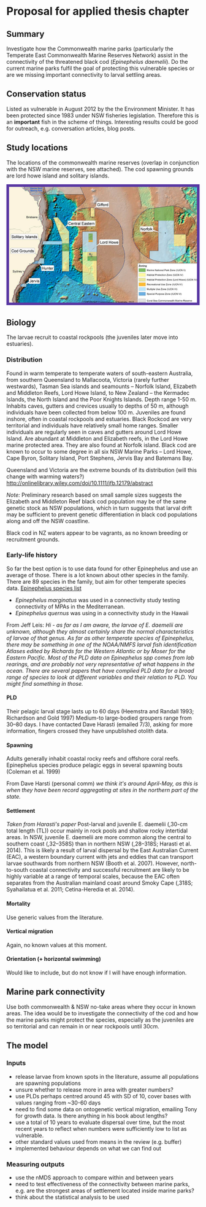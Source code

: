 # Proposal for applied thesis chapter

## Summary
Investigate how the Commonwealth marine parks (particularly the Temperate East Commonwealth Marine Reserves Network) assist in the connectivity of the threatened black cod (*Epinephelus daemelii*). Do the current marine parks fulfil the goal of protecting this vulnerable species or are we missing important connectivity to larval settling areas.

## Conservation status
Listed as vulnerable in August 2012 by the the Environment Minister. It has been protected since 1983 under NSW fisheries legislation. Therefore this is an **important** fish in the scheme of things. Interesting results could be good for outreach, e.g. conversation articles, blog posts.

## Study locations
The locations of the commonwealth marine reserves (overlap in conjunction with the NSW marine reserves, see attached). The cod spawning grounds are lord howe island and solitary islands.

![](../figs/map-te-network_0.jpg)

## Biology
The larvae recruit to coastal rockpools (the juveniles later move into estuaries).

### Distribution
Found in warm temperate to temperate waters of south-eastern Australia, from southern Queensland to Mallacoota, Victoria (rarely further westwards), Tasman Sea islands and seamounts – Norfolk Island, Elizabeth and Middleton Reefs, Lord Howe Island, to New Zealand – the Kermadec Islands, the North Island and the Poor Knights Islands. Depth range 1-50 m.
Inhabits caves, gutters and crevices usually to depths of 50 m, although individuals have been collected from below 100 m. Juveniles are found inshore, often in coastal rockpools and estuaries.
Black Rockcod are very territorial and individuals have relatively small home ranges. Smaller individuals are regularly seen in caves and gutters around Lord Howe Island. Are abundant at Middleton and Elizabeth reefs, in the Lord Howe marine protected area. They are also found at Norfolk island.
Black cod are known to occur to some degree in all six NSW Marine Parks – Lord Howe, Cape Byron, Solitary Island, Port Stephens, Jervis Bay and Batemans Bay.

Queensland and Victoria are the extreme bounds of its distribution (will this change with warming waters?)
http://onlinelibrary.wiley.com/doi/10.1111/jfb.12179/abstract

*Note:* Preliminary research based on small sample sizes suggests the Elizabeth and Middleton Reef black cod population may be of the same genetic stock as NSW populations, which in turn suggests that larval drift may be sufficient to prevent genetic differentiation in black cod populations along and off the NSW coastline.

Black cod in NZ waters appear to be vagrants, as no known breeding or recruitment grounds.

### Early-life history
So far the best option is to use data found for other Epinephelus and use an average of those. There is a lot known about other species in the family. There are 89 species in the family, but aim for other temperate species data.
[Epinephelus species list](http://www.fishbase.org/identification/SpeciesList.php?genus=Epinephelus)

- *Epinephelus marginatus* was used in a connectivity study testing connectivity of MPAs in the Mediterranean.
- *Epinephelus quernus* was using in a connectivity study in the Hawaii

From Jeff Leis:
*Hi - as far as I am aware, the larvae of E. daemelii are unknown, although they almost certainly share the normal characteristics of larvae of that genus.  As far as other temperate species of Epinephelus, there may be something in one of the NOAA/NMFS larval fish identification Atlases edited by Richards for the Western Atlantic or by Moser for the Eastern Pacific. Most of the PLD data on Epinephelus spp comes from lab rearings, and are probably not very representative of what happens in the ocean.  There are several papers that have complied PLD data for a broad range of species to look at different variables and their relation to PLD.  You might find something in those.*

#### PLD
Their pelagic larval stage lasts up to 60 days (Heemstra and Randall 1993; Richardson and Gold 1997)
Medium-to large-bodied groupers range from 30–80 days. I have contacted Dave Harasti (emailed 7/3), asking for more information, fingers crossed they have unpublished otolith data.

#### Spawning
Adults generally inhabit coastal rocky reefs and offshore coral reefs.
Epinephelus species produce pelagic eggs in several spawning bouts (Coleman et al. 1999)

From Dave Harsti (personal comm)
*we think it's around April-May, as this is when they have been record aggregating at sites in the northern part of the state.*

#### Settlement
*Taken from Harasti's paper*
Post-larval and juvenile E. daemelii (,30-cm total length (TL)) occur mainly in rock pools and shallow rocky intertidal areas.
In NSW, juvenile E. daemelii are more common along the central to southern coast (,32–358S) than in northern NSW (,28–318S; Harasti et al. 2014). This is likely a result of larval dispersal by the East Australian Current (EAC), a western boundary current with jets and eddies that can transport larvae southwards from northern NSW (Booth et al. 2007). However, north-to-south coastal connectivity and successful recruitment are likely to be highly variable at a range of temporal scales, because the EAC often separates from the Australian mainland coast around Smoky Cape (,318S; Syahailatua et al. 2011; Cetina-Heredia et al. 2014).

#### Mortality
Use generic values from the literature.

#### Vertical migration
Again, no known values at this moment.

#### Orientation (+ horizontal swimming)
Would like to include, but do not know if I will have enough information.

## Marine park connectivity
Use both commonwealth & NSW no-take areas where they occur in known areas. The idea would be to investigate the connectivity of the cod and how the marine parks might protect the species, especially as the juveniles are so territorial and can remain in or near rockpools until 30cm.

## The model

### Inputs
- release larvae from known spots in the literature, assume all populations are spawning populations
- unsure whether to release more in area with greater numbers?
- use PLDs perhaps centred around 45 with SD of 10, cover bases with values ranging from ~30-60 days
- need to find some data on ontogenetic vertical migration, emailing Tony for growth data. Is there anything in his book about lengths?
- use a total of 10 years to evaluate dispersal over time, but the most recent years to reflect when numbers were sufficiently low to list as vulnerable.
- other standard values used from means in the review (e.g. buffer)
- implemented behaviour depends on what we can find out

### Measuring outputs
- use the nMDS approach to compare within and between years
- need to test effectiveness of the connectivity between marine parks, e.g. are the strongest areas of settlement located inside marine parks?
- think about the statistical analysis to be used
